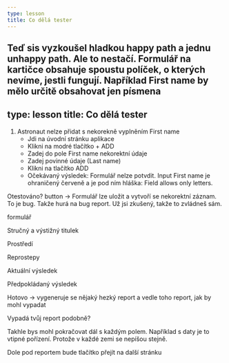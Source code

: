 ```yaml
---
type: lesson
title: Co dělá tester
---
```


Teď sis vyzkoušel hladkou happy path a jednu unhappy path. Ale to nestačí. Formulář na kartičce obsahuje spoustu políček, o kterých nevíme, jestli fungují.  Například First name by mělo určitě obsahovat jen písmena
---
type: lesson
title: Co dělá tester
---
1. Astronaut nelze přidat s nekorekně  vyplněním First name
    - Jdi na úvodní stránku aplikace
    - Klikni na modré tlačítko + ADD
    - Zadej do pole First name nekorektní údaje
    - Zadej povinné údaje (Last name)
    - Klikni na tlačítko ADD
    - Očekávaný výsledek: Formulář nelze potvdit. Input First name je ohraničený červeně a je pod ním hláška: Field allows only letters.

Otestováno? button → Formulář lze uložit a vytvoří se nekorektní záznam. To je bug. Takže hurá na bug report. Už jsi zkušený, takže to zvládneš sám.

formulář

Stručný a výstižný titulek 

Prostředí

Reprostepy

Aktuální výsledek 

Předpokládaný výsledek

Hotovo → vygeneruje se nějaký hezký report a vedle toho report, jak by mohl vypadat

Vypadá tvůj report podobně? 

Takhle bys mohl pokračovat dál s každým polem. Například s daty je to vtipné pořízení. Protože v každé zemi se nepíšou stejně.

Dole pod reportem bude tlačítko přejít na další stránku